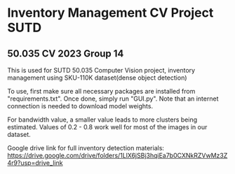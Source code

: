# Inventory Management CV Project SUTD

## 50.035 CV 2023 Group 14

This is used for SUTD 50.035 Computer Vision project, inventory management using SKU-110K dataset(dense object detection)

To use, first make sure all necessary packages are installed from "requirements.txt".
Once done, simply run "GUI.py". Note that an internet connection is needed to download model weights.

For bandwidth value, a smaller value leads to more clusters being estimated. Values of 0.2 - 0.8 work well for most of the images in our dataset.

Google drive link for full inventory detection materials: https://drive.google.com/drive/folders/1LlX6jSBj3hqiEa7b0CXNkRZVwMz3Z4r9?usp=drive_link
